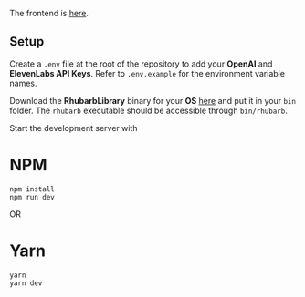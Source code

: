 The frontend is [here](https://github.com/ForbiddenForge/ai-girlfriend-frontend).

## Setup

Create a `.env` file at the root of the repository to add your **OpenAI** and **ElevenLabs API Keys**. Refer to `.env.example` for the environment variable names.

Download the **RhubarbLibrary** binary for your **OS** [here](https://github.com/DanielSWolf/rhubarb-lip-sync/releases) and put it in your `bin` folder. The `rhubarb` executable should be accessible through `bin/rhubarb`.

Start the development server with

# NPM

```
npm install
npm run dev
```

OR

# Yarn

```
yarn
yarn dev
```
